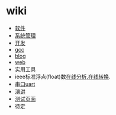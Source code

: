 # wiki

* [软件](/soft/soft-index)
* [系统管理](sys-manage/index)
* [开发](dev/index)
* [gcc](gcc/index)
* [blog](blog/index)
* [web](web/index)
* 实用工具
* ieee标准浮点(float)数[在线分析](http://babbage.cs.qc.cuny.edu/IEEE-754/),[在线转换](http://www.binaryconvert.com/).
* [串口uart](uart)
* [演讲](yanjiang)
* [测试页面](test/test)
* 待定